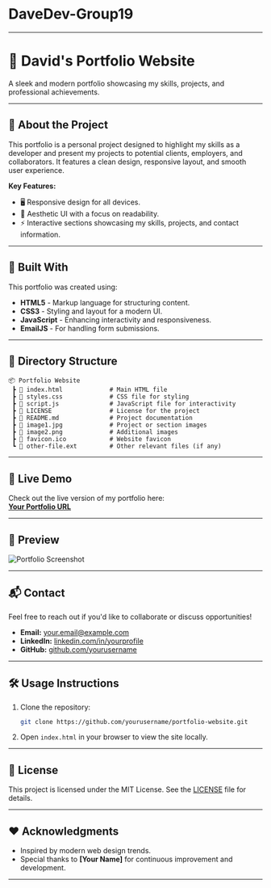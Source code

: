 # DaveDev-Group19

---

# 🚀 **David's Portfolio Website**  
A sleek and modern portfolio showcasing my skills, projects, and professional achievements.

---

## 🌟 **About the Project**  
This portfolio is a personal project designed to highlight my skills as a developer and present my projects to potential clients, employers, and collaborators. It features a clean design, responsive layout, and smooth user experience.  

**Key Features:**  
- 🖥️ Responsive design for all devices.  
- 🎨 Aesthetic UI with a focus on readability.  
- ⚡ Interactive sections showcasing my skills, projects, and contact information.  

---

## 🔧 **Built With**  
This portfolio was created using:  
- **HTML5** - Markup language for structuring content.  
- **CSS3** - Styling and layout for a modern UI.  
- **JavaScript** - Enhancing interactivity and responsiveness.  
- **EmailJS** - For handling form submissions.  

---

## 📂 **Directory Structure**  

```
📦 Portfolio Website  
 ┣ 📄 index.html             # Main HTML file  
 ┣ 📄 styles.css             # CSS file for styling  
 ┣ 📄 script.js              # JavaScript file for interactivity  
 ┣ 📄 LICENSE                # License for the project  
 ┣ 📄 README.md              # Project documentation  
 ┣ 📄 image1.jpg             # Project or section images  
 ┣ 📄 image2.png             # Additional images  
 ┣ 📄 favicon.ico            # Website favicon  
 ┗ 📄 other-file.ext         # Other relevant files (if any)  

```

---

## 🚀 **Live Demo**  
Check out the live version of my portfolio here:  
[**Your Portfolio URL**](#)

---

## 📸 **Preview**  

![Portfolio Screenshot](assets/images/portfolio-preview.png)

---

## 📬 **Contact**  
Feel free to reach out if you'd like to collaborate or discuss opportunities!  

- **Email:** [your.email@example.com](mailto:your.email@example.com)  
- **LinkedIn:** [linkedin.com/in/yourprofile](#)  
- **GitHub:** [github.com/yourusername](#)  

---

## 🛠️ **Usage Instructions**  
1. Clone the repository:  
   ```bash  
   git clone https://github.com/yourusername/portfolio-website.git  
   ```  
2. Open `index.html` in your browser to view the site locally.  

---

## 📄 **License**  
This project is licensed under the MIT License. See the [LICENSE](LICENSE) file for details.  

---

## ❤️ **Acknowledgments**  
- Inspired by modern web design trends.  
- Special thanks to **[Your Name]** for continuous improvement and development.  

---  








